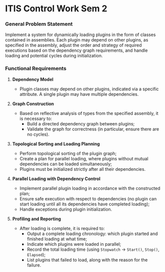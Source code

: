 # ITIS Control Work Sem 2

### General Problem Statement

Implement a system for dynamically loading plugins in the form of classes contained in assemblies. Each plugin may depend on other plugins, as specified in the assembly, adjust the order and strategy of required executions based on the dependency graph requirements, and handle loading and potential cycles during initialization.

### Functional Requirements

1. **Dependency Model**
   * Plugin classes may depend on other plugins, indicated via a specific attribute. A single plugin may have multiple dependencies.

2. **Graph Construction**
   * Based on reflective analysis of types from the specified assembly, it is necessary to:
     * Build a directed dependency graph between plugins;
     * Validate the graph for correctness (in particular, ensure there are no cycles).

3. **Topological Sorting and Loading Planning**
   * Perform topological sorting of the plugin graph;
   * Create a plan for parallel loading, where plugins without mutual dependencies can be loaded simultaneously;
   * Plugins must be initialized strictly after all their dependencies.

4. **Parallel Loading with Dependency Control**
   * Implement parallel plugin loading in accordance with the constructed plan;
   * Ensure safe execution with respect to dependencies (no plugin can start loading until all its dependencies have completed loading);
   * Handle exceptions during plugin initialization.

5. **Profiling and Reporting**
   * After loading is complete, it is required to:
     * Output a complete loading chronology: which plugin started and finished loading at what time;
     * Indicate which plugins were loaded in parallel;
     * Record the total loading time (using `Stopwatch` -> `Start()`, `Stop()`, `Elapsed`);
     * List plugins that failed to load, along with the reason for the failure.
